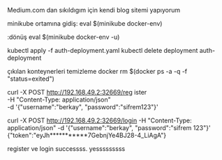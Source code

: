 Medium.com dan sıkıldıgım için kendi blog sitemi yapıyorum

minikube ortamına gidiş: eval $(minikube docker-env)

:dönüş eval $(minikube docker-env -u)


kubectl apply -f auth-deployment.yaml   kubectl delete deployment auth-deployment 


çıkılan konteynerleri temizleme docker rm $(docker ps -a -q -f "status=exited")



curl -X POST http://192.168.49.2:32669/reg
ister \
  -H "Content-Type: application/json" \
  -d '{"username":"berkay", "password":"sifrem123"}'


curl -X POST http://192.168.49.2:32669/login   -H "Content-Type: application/json"   -d '{"username":"berkay", "password":"sifrem
123"}'
{"token":"eyJh***********7GebnjYe4BJ28-4_LiAgA"}



register ve  login successss. yesssssssss